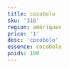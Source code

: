 ```yaml
---
title: cocobolo
sku: '316'
region: amériques
price: '1'
desc: 'cocobolo'
essence: cocobolo
poids: 100
---
```

